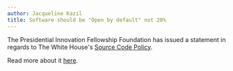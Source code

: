 ```yaml
---
author: Jacqueline Kazil
title: Software should be "Open by default" not 20%
---
```


The Presidential Innovation Fellowship Foundation has issued a statement in regards to The White House's [Source Code Policy](https://sourcecode.cio.gov/).


Read more about it [here](https://github.com/WhiteHouse/source-code-policy/issues/90).

